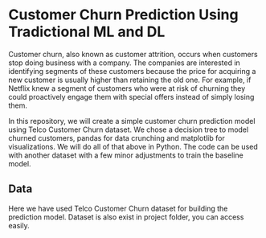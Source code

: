 # Customer Churn Prediction Using Tradictional ML and DL

Customer churn, also known as customer attrition, occurs when customers stop doing business with a company. The companies are interested in identifying segments of these customers because the price for acquiring a new customer is usually higher than retaining the old one. For example, if Netflix knew a segment of customers who were at risk of churning they could proactively engage them with special offers instead of simply losing them.

In this repository, we will create a simple customer churn prediction model using Telco Customer Churn dataset. We chose a decision tree to model churned customers, pandas for data crunching and matplotlib for visualizations. We will do all of that above in Python.
The code can be used with another dataset with a few minor adjustments to train the baseline model.

## Data
Here we have used Telco Customer Churn dataset for building the prediction model. Dataset is also exist in project folder, you can access easily.

